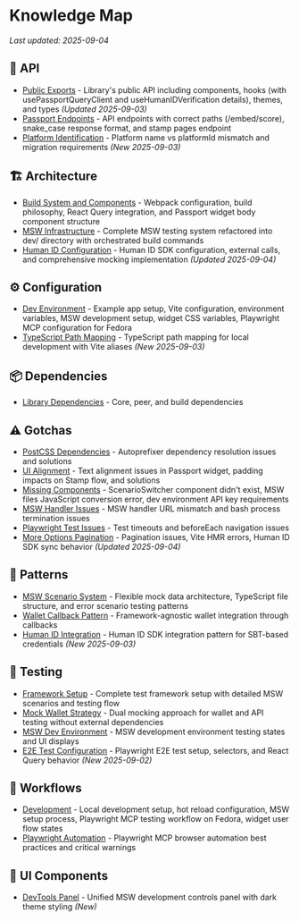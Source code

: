 # Knowledge Map

_Last updated: 2025-09-04_

## 📁 API

- [Public Exports](./api/public-exports.md) - Library's public API including components, hooks (with usePassportQueryClient and useHumanIDVerification details), themes, and types _(Updated 2025-09-03)_
- [Passport Endpoints](./api/passport-endpoints.md) - API endpoints with correct paths (/embed/score), snake_case response format, and stamp pages endpoint
- [Platform Identification](./api/platform-identification.md) - Platform name vs platformId mismatch and migration requirements _(New 2025-09-03)_

## 🏗️ Architecture

- [Build System and Components](./architecture/build-system.md) - Webpack configuration, build philosophy, React Query integration, and Passport widget body component structure
- [MSW Infrastructure](./architecture/msw-infrastructure.md) - Complete MSW testing system refactored into dev/ directory with orchestrated build commands
- [Human ID Configuration](./architecture/human-id-configuration.md) - Human ID SDK configuration, external calls, and comprehensive mocking implementation _(Updated 2025-09-04)_

## ⚙️ Configuration

- [Dev Environment](./config/dev-environment.md) - Example app setup, Vite configuration, environment variables, MSW development setup, widget CSS variables, Playwright MCP configuration for Fedora
- [TypeScript Path Mapping](./config/typescript-path-mapping.md) - TypeScript path mapping for local development with Vite aliases _(New 2025-09-03)_

## 📦 Dependencies

- [Library Dependencies](./dependencies/library-dependencies.md) - Core, peer, and build dependencies

## ⚠️ Gotchas

- [PostCSS Dependencies](./gotchas/postcss-dependencies.md) - Autoprefixer dependency resolution issues and solutions
- [UI Alignment](./gotchas/ui-alignment.md) - Text alignment issues in Passport widget, padding impacts on Stamp flow, and solutions
- [Missing Components](./gotchas/missing-components.md) - ScenarioSwitcher component didn't exist, MSW files JavaScript conversion error, dev environment API key requirements
- [MSW Handler Issues](./gotchas/msw-handler-issues.md) - MSW handler URL mismatch and bash process termination issues
- [Playwright Test Issues](./gotchas/playwright-test-issues.md) - Test timeouts and beforeEach navigation issues
- [More Options Pagination](./gotchas/more-options-pagination.md) - Pagination issues, Vite HMR errors, Human ID SDK sync behavior _(Updated 2025-09-04)_

## 🎯 Patterns

- [MSW Scenario System](./patterns/msw-scenario-system.md) - Flexible mock data architecture, TypeScript file structure, and error scenario testing patterns
- [Wallet Callback Pattern](./patterns/wallet-callback-pattern.md) - Framework-agnostic wallet integration through callbacks
- [Human ID Integration](./patterns/human-id-integration.md) - Human ID SDK integration pattern for SBT-based credentials _(New 2025-09-03)_

## 🧪 Testing

- [Framework Setup](./testing/framework-setup.md) - Complete test framework setup with detailed MSW scenarios and testing flow
- [Mock Wallet Strategy](./testing/mock-wallet-strategy.md) - Dual mocking approach for wallet and API testing without external dependencies
- [MSW Dev Environment](./testing/msw-dev-environment.md) - MSW development environment testing states and UI displays
- [E2E Test Configuration](./testing/e2e-test-configuration.md) - Playwright E2E test setup, selectors, and React Query behavior _(New 2025-09-02)_

## 🔄 Workflows

- [Development](./workflows/development.md) - Local development setup, hot reload configuration, MSW setup process, Playwright MCP testing workflow on Fedora, widget user flow states
- [Playwright Automation](./workflows/playwright-automation.md) - Playwright MCP browser automation best practices and critical warnings

## 🎨 UI Components

- [DevTools Panel](./ui/devtools-panel.md) - Unified MSW development controls panel with dark theme styling _(New)_
